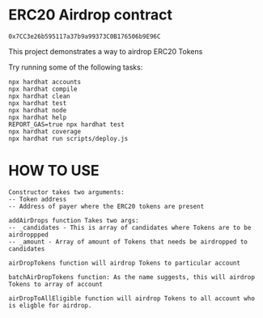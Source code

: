 # ERC20 Airdrop contract


```
0x7CC3e26b595117a37b9a99373C0B176506b9E96C
```


This project demonstrates a way to airdrop ERC20 Tokens

Try running some of the following tasks:

```shell
npx hardhat accounts
npx hardhat compile
npx hardhat clean
npx hardhat test
npx hardhat node
npx hardhat help
REPORT_GAS=true npx hardhat test
npx hardhat coverage
npx hardhat run scripts/deploy.js
```

# HOW TO USE

```shell
Constructor takes two arguments:
-- Token address
-- Address of payer where the ERC20 tokens are present

addAirDrops function Takes two args:
-- _candidates - This is array of candidates where Tokens are to be airdroppped
-- _amount - Array of amount of Tokens that needs be airdropped to candidates

airDropTokens function will airdrop Tokens to particular account

batchAirDropTokens function: As the name suggests, this will airdrop Tokens to array of account

airDropToAllEligible function will airdrop Tokens to all account who is eligble for airdrop.
```
